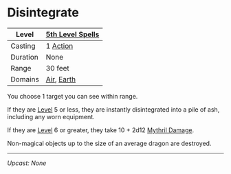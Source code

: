 # Disintegrate

| Level    | [5th Level Spells](5th%20Level%20Spells.md)                                  |
| -------- | ---------------------------------------------------------------------------- |
| Casting  | 1 [Action](../../../../Game%20Procedures/Core%20Procedures/Action.md)        |
| Duration | None                                                                         |
| Range    | 30 feet                                                                      |
| Domains  | [Air](../../Spell%20Domains/Air.md), [Earth](../../Spell%20Domains/Earth.md) |

You choose 1 target you can see within range.

If they are [Level](../../../../Player%20Characters/Derived%20Statistics/Level.md) 5 or less, they are instantly disintegrated into a pile of ash, including any worn equipment.

If they are [Level](../../../../Player%20Characters/Derived%20Statistics/Level.md) 6 or greater, they take 10 + 2d12 [Mythril Damage](../../../../Game%20Procedures/Combat/Damage%20Types/Mythril%20Damage.md).

Non-magical objects up to the size of an average dragon are destroyed.

---
*Upcast: None*
